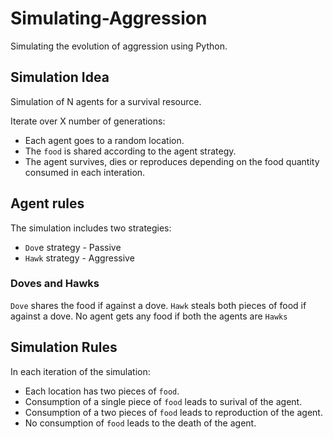 # Simulating-Aggression
Simulating the evolution of aggression using Python.

## Simulation Idea
Simulation of N agents for a survival resource.

Iterate over X number of generations:
  - Each agent goes to a random location.
  - The `food` is shared according to the agent strategy.
  - The agent survives, dies or reproduces depending on the food quantity consumed in each interation.

## Agent rules
The simulation includes two strategies:
  - `Dov`e strategy - Passive
  - `Hawk` strategy - Aggressive

### Doves and Hawks
`Dove` shares the food if against a dove.
`Hawk` steals both pieces of food if against a dove.
No agent gets any food if both the agents are `Hawks`

## Simulation Rules
In each iteration of the simulation:
  - Each location has two pieces of `food`.
  - Consumption of a single piece of `food` leads to surival of the agent.
  - Consumption of a two pieces of `food` leads to reproduction of the agent.
  - No consumption of `food` leads to the death of the agent.
